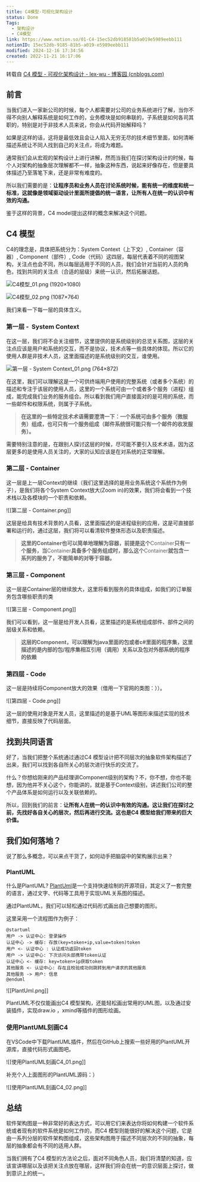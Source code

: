 ```yaml
---
title: C4模型-可视化架构设计
status: Done
Tags:
  - 架构设计
  - C4模型
link: https://www.notion.so/01-C4-15ec52db918581b5a019e5989eebb111
notionID: 15ec52db-9185-81b5-a019-e5989eebb111
modified: 2024-12-16 17:34:56
created: 2022-11-21 16:17:06
---
```


转载自 [C4 模型 - 可视化架构设计 - lex-wu - 博客园 (cnblogs.com)](https://www.cnblogs.com/lex-wu/p/13305380.html)

## 前言

当我们进入一家新公司的时候，每个人都需要对公司的业务系统进行了解，当你不得不向别人解释系统是如何工作的，业务模块是如何串联的，子系统是如何各司其职的，特别是对于非技术人员来说，你会从代码开始解释吗？

如果是这样的话，这将是最低效且会让人陷入无穷无尽的技术细节里面，如何清晰描述系统让不同人找到自己的关注点，将成为难题。

通常我们会从宏观的架构设计上进行讲解，然而当我们在探讨架构设计的时候，每个人对架构的抽象层次理解都不一样，抽象这种东西，说起来好像存在，但是要具体描述乃至落笔下来，还是非常有难度的。

所以我们需要的是：**让程序员和业务人员在讨论系统时候，能有统一的维度和统一标准，这就像是领域驱动设计里面所提倡的统一语言，让所有人在统一的认识中有效的沟通。**

鉴于这样的背景，C4 model提出这样的概念来解决这个问题。

## C4 模型

C4的理念是，具体把系统分为：System Context（上下文）, Container（容器）, Component（部件）, Code（代码）这四层，每层代表着不同的视图架构，关注点也会不同，所以每层适用于不同的人员，我们会针对当前的人员的角色，找到共同的关注点（合适的层级）来统一认识，然后拓展话题。

![C4模型_01.png (1920×1080)](https://gitee.com/littlefxc/records/raw/dev/attachments/%E6%9E%B6%E6%9E%84-01.C4%E6%A8%A1%E5%9E%8B-%E5%8F%AF%E8%A7%86%E5%8C%96%E6%9E%B6%E6%9E%84%E8%AE%BE%E8%AE%A1/C4%E6%A8%A1%E5%9E%8B_01.png)

![C4模型_02.png (1087×764)](https://gitee.com/littlefxc/records/raw/dev/attachments/%E6%9E%B6%E6%9E%84-01.C4%E6%A8%A1%E5%9E%8B-%E5%8F%AF%E8%A7%86%E5%8C%96%E6%9E%B6%E6%9E%84%E8%AE%BE%E8%AE%A1/C4%E6%A8%A1%E5%9E%8B_02.png)

我们来看一下每一层的具体含义。

### 第一层 -  System Context

在这一层，我们将不会关注细节，这里提供的是系统级别的总览关系图，这层的关注点应该是用户和系统的交互，而不是协议，技术点等一些具体的体现。所以它的使用人群是非技术人员，这里面描述的是系统级别的交互，谁使用。

![第一层 - System Context_01.png (764×872)](https://gitee.com/littlefxc/records/raw/dev/attachments/%E6%9E%B6%E6%9E%84-01.C4%E6%A8%A1%E5%9E%8B-%E5%8F%AF%E8%A7%86%E5%8C%96%E6%9E%B6%E6%9E%84%E8%AE%BE%E8%AE%A1/%E7%AC%AC%E4%B8%80%E5%B1%82%20-%20%20System%20Context_01.png)

在这里，我们可以理解这是一个可供终端用户使用的完整系统（或者多个系统）的描述和专注于该层的使用人员，这里的一个系统可由一个或者多个服务（进程）组成，能完成我们业务的服务组合。所以看到我们用户直接面对的是可用的系统，而一些邮件和权限系统，则属于子系统。

> **在这里的一些特定技术术语需要澄清一下：一个系统可由多个服务（微服务）组成，也可只有一个服务组成（邮件系统很可能只有一个邮件的收发服务）。**

需要特别注意的是，在跟别人探讨这层的时候，尽可能不要引入技术术语，因为这层更多的是使用人员关注的，大家的认知应该是在对系统的正常理解。

### 第二层 - Container

这一层是上一层Context的继续（我们这里选择的是用业务系统这个系统作为例子），是我们将各个System Context放大(Zoom in)的效果，我们将会看到一个技术栈以及各模块的一个职责和依赖。

![[第二层 - Container.png]]

这层是给具有技术背景的人员看，这里面描述的是进程级别的应用，这是可直接部署和运行的，通过这层，我们将可以看清软件整体形态以及职责描述。

> **这里的Container也可以简单地理解为容器，前提是这个**Container**只有一个服务，当**Container**具备多个服务组成时，那么这个**Container**就包含一系列的服务了，不能简单的对等于容器。**

### 第三层 - Component

这一层是Container层的继续放大，这里将看到服务的具体组成，如我们的订单服务包含哪些职责的类

![[第三层 - Component.png]]

我们可以看到，这一层是给开发人员看，这里描述的是系统组成部件、部件之间的层级关系和依赖。

> **这层的Component，可以理解为java里面的包或者c#里面的程序集，这里描述的是内部的包/程序集相互引用（调用）关系以及包对外部系统的程序的依赖**

### 第四层 - Code

这一层是持续将Component放大的效果（借用一下官网的类图：））。

![[第四层 - Code.png]]

这一层的使用对象是开发人员，这里描述的是基于UML等图形来描述实现的技术细节，直接反映了代码层面。

## 找到共同语言

好了，当我们把整个系统通过通过C4 模型设计把不同层次的抽象软件架构描述了出来，我们可以找到各自所关心的层次进行快乐的交流了。

什么？你想给刚来的产品经理讲Component级别的架构？不，你不想，你也不能想，因为他并不关心这个，你能讲的，就是基于Context级别，讲述我们公司的整个产品体系是如何运行以及关联依赖的。

所以，回到我们的前言：**让所有人在统一的认识中有效的沟通。这让我们在探讨之前，先找好各自关心的层次，然后再进行交流。这也是C4 模型给我们带来的巨大价值。**

## 我们如何落地？

说了那么多概念，可以来点干货了，如何动手把脑袋中的架构展示出来？

### PlantUML

什么是PlantUML? [PlantUml](http://plantuml.com/)是一个支持快速绘制的开源项目，其定义了一套完整的语言，通过文字、代码等工具用于实现UML关系图的描述。

通过PlantUML，我们可以轻松通过代码形式画出自己想要的图形。

这里采用一个流程图作为例子：

```startuml
@startuml
用户 -> 认证中心: 登录操作
认证中心 -> 缓存: 存放(key=token+ip,value=token)token
用户 <- 认证中心 : 认证成功返回token
用户 -> 认证中心: 下次访问头部携带token认证
认证中心 <- 缓存: key=token+ip获取token
其他服务 <- 认证中心: 存在且校验成功则跳转到用户请求的其他服务
其他服务 -> 用户: 信息
@enduml
```

![[PlantUml.png]]

PlantUML不仅仅能画出C4 模型架构，还能轻松画出常用的UML图，以及通过安装插件，实现draw.io ，xmind等插件的图形绘画。

### 使用PlantUML刻画C4

在VSCode中下载PlantUML插件，然后在GitHub上搜索一些好用的PlantUML开源库，直接代码形式画图吧。

![[使用PlantUML刻画C4_01.png]]

补充个人上面图形的PlantUML源码：）

![[使用PlantUML刻画C4_02.png]]

## 总结

软件架构图是一种非常好的表达方式，可以用它们来表达你将如何构建一个软件系统或者现有的软件系统是如何工作的，而C4 模型则能很好的解决这个问题，它是由一系列分层的软件架构图组成，这些架构图用于描述不同层次的不同的抽象，每层的抽象都会有不同的适用人群。

当我们拥有了C4 模型的方法论之后，面对不同角色人员，我们将清楚的知道，应该宣讲哪层以及该把关注点放在哪层，这样我们将会在统一的意识层面上探讨，做到意识上的统一。